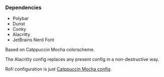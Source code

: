 ### Dependencies

- Polybar
- Dunst
- Conky
- Alacritty
- JetBrains Nerd Font

Based on Catppuccin Mocha colorscheme.

The Alacritty config replaces any present config in a non-destructive way.

Rofi configuration is just [Catppuccin Mocha config](https://github.com/catppuccin/rofi).
